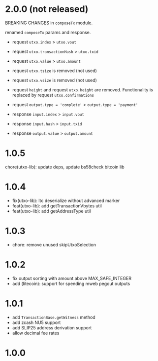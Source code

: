 # 2.0.0 (not released)

BREAKING CHANGES in `composeTx` module.

renamed `composeTx` params and response.

-   request `utxo.index` > `utxo.vout`
-   request `utxo.transactionHash` > `utxo.txid`
-   request `utxo.value` > `utxo.amount`
-   request `utxo.tsize` is removed (not used)
-   request `utxo.vsize` is removed (not used)
-   request `height` and request `utxo.height` are removed. Functionality is replaced by request `utxo.confirmations`
-   request `output.type = 'complete'` > `output.type = 'payment'`

-   response `input.index` > `input.vout`
-   response `input.hash` > `input.txid`
-   response `output.value` > `output.amount`

# 1.0.5

chore(utxo-lib): update deps, update bs58check bitcoin lib

# 1.0.4

-   fix(utxo-lib): ltc deserialize without advanced marker
-   feat(utxo-lib): add getTransactionVbytes util
-   feat(utxo-lib): add getAddressType util

# 1.0.3

-   chore: remove unused skipUtxoSelection

# 1.0.2

-   fix output sorting with amount above MAX_SAFE_INTEGER
-   add (litecoin): support for spending mweb pegout outputs

# 1.0.1

-   add `TransactionBase.getWitness` method
-   add zcash NU5 support
-   add SLIP25 address derivation support
-   allow decimal fee rates

# 1.0.0
